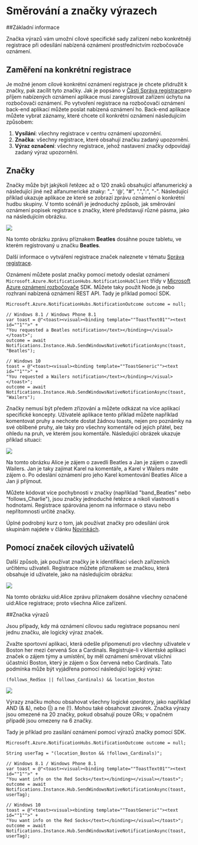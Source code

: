 <properties
    pageTitle="Směrování a značky výrazů"
    description="Toto téma vysvětluje výrazy směrování a značky pro rozbočovače Azure oznámení."
    services="notification-hubs"
    documentationCenter=".net"
    authors="ysxu"
    manager="erikre"
    editor=""/>

<tags
    ms.service="notification-hubs"
    ms.workload="mobile"
    ms.tgt_pltfrm="mobile-multiple"
    ms.devlang="dotnet"
    ms.topic="article"
    ms.date="06/29/2016"
    ms.author="yuaxu"/>

# <a name="routing-and-tag-expressions"></a>Směrování a značky výrazech

##<a name="overview"></a>Základní informace

Značka výrazů vám umožní cílové specifické sady zařízení nebo konkrétněji registrace při odesílání nabízená oznámení prostřednictvím rozbočovače oznámení.


## <a name="targeting-specific-registrations"></a>Zaměření na konkrétní registrace

Je možné jenom cílové konkrétní oznámení registrace je chcete přidružit k značky, pak zacílit tyto značky. Jak je popsáno v [Části Správa registrace](notification-hubs-push-notification-registration-management.md)pro příjem nabízených oznámení aplikace musí zaregistrovat zařízení úchytu na rozbočovači oznámení. Po vytvoření registrace na rozbočovači oznámení back-end aplikací můžete poslat nabízená oznámení ho.
Back-end aplikace můžete vybrat záznamy, které chcete cíl konkrétní oznámení následujícím způsobem:

1. **Vysílání**: všechny registrace v centru oznámení upozornění.
2. **Značka**: všechny registrace, které obsahují značku zadaný upozornění.
3. **Výraz označení**: všechny registrace, jehož nastavení značky odpovídají zadaný výraz upozornění.

## <a name="tags"></a>Značky

Značky může být jakýkoli řetězec až o 120 znaků obsahující alfanumerický a následující jiné než alfanumerické znaky: "_" ‘@’, "#", ".",":", "-". Následující příklad ukazuje aplikace ze které se zobrazí zprávu oznámení o konkrétní hudbu skupiny. V tomto scénáři je jednoduchý způsob, jak směrování oznámení popisek registrace s značky, které představují různé pásma, jako na následujícím obrázku.

![](./media/notification-hubs-routing-tag-expressions/notification-hubs-tags.png)

Na tomto obrázku zprávu příznakem **Beatles** dosáhne pouze tabletu, ve kterém registrovaný u značku **Beatles**.

Další informace o vytváření registrace značek naleznete v tématu [Správa registrace](notification-hubs-push-notification-registration-management.md).

Oznámení můžete poslat značky pomocí metody odeslat oznámení `Microsoft.Azure.NotificationHubs.NotificationHubClient` třídy v [Microsoft Azure oznámení rozbočovače](https://www.nuget.org/packages/Microsoft.Azure.NotificationHubs/) SDK. Můžete taky použít Node.js nebo rozhraní nabízená oznámení REST API.  Tady je příklad pomocí SDK.


    Microsoft.Azure.NotificationHubs.NotificationOutcome outcome = null;

    // Windows 8.1 / Windows Phone 8.1
    var toast = @"<toast><visual><binding template=""ToastText01""><text id=""1"">" +
    "You requested a Beatles notification</text></binding></visual></toast>";
    outcome = await Notifications.Instance.Hub.SendWindowsNativeNotificationAsync(toast, "Beatles");

    // Windows 10
    toast = @"<toast><visual><binding template=""ToastGeneric""><text id=""1"">" +
    "You requested a Wailers notification</text></binding></visual></toast>";
    outcome = await Notifications.Instance.Hub.SendWindowsNativeNotificationAsync(toast, "Wailers");




Značky nemusí být předem zřizování a můžete odkázat na více aplikací specifické koncepty. Uživatelé aplikace tento příklad můžete například komentovat pruhy a nechcete dostat žádnou toasts, nejen pro poznámky na své oblíbené pruhy, ale taky pro všechny komentáře od jejich přátel, bez ohledu na pruh, ve kterém jsou komentáře. Následující obrázek ukazuje příklad situaci:



![](./media/notification-hubs-routing-tag-expressions/notification-hubs-tags2.png)

Na tomto obrázku Alice je zájem o zavedli Beatles a Jan je zájem o zavedli Wailers. Jan je taky zajímat Karel na komentáře, a Karel v Wailers máte zájem o. Po odeslání oznámení pro jeho Karel komentování Beatles Alice a Jan ji přijmout.

Můžete kódovat více pochybnosti v značky (například "band_Beatles" nebo "follows_Charlie"), jsou značky jednoduché řetězce a nikoli vlastnosti s hodnotami. Registrace spárována jenom na informace o stavu nebo nepřítomnosti určité značky.

Úplné podrobný kurz o tom, jak používat značky pro odesílání úrok skupinám najdete v článku [Novinkách](notification-hubs-windows-notification-dotnet-push-xplat-segmented-wns.md).


## <a name="using-tags-to-target-users"></a>Pomocí značek cílových uživatelů

Další způsob, jak používat značky je k identifikaci všech zařízeních určitému uživateli. Registrace můžete příznakem se značkou, která obsahuje id uživatele, jako na následujícím obrázku:


![](./media/notification-hubs-routing-tag-expressions/notification-hubs-tags3.png)

Na tomto obrázku uid:Alice zprávu příznakem dosáhne všechny označené uid:Alice registrace; proto všechna Alice zařízení.


##<a name="tag-expressions"></a>Značka výrazů

Jsou případy, kdy má oznámení cílovou sadu registrace popsanou není jednu značku, ale logický výraz značek.

Zvažte sportovní aplikaci, která odešle připomenutí pro všechny uživatele v Boston her mezi červená Sox a Cardinals. Registruje-li v klientské aplikaci značek o zájem týmy a umístění, by měl oznámení směrovat všichni účastníci Boston, který je zájem o Sox červená nebo Cardinals. Tato podmínka může být vyjádřena pomocí následující logický výraz:

    (follows_RedSox || follows_Cardinals) && location_Boston


![](./media/notification-hubs-routing-tag-expressions/notification-hubs-tags4.png)

Výrazy značku mohou obsahovat všechny logické operátory, jako například AND (& &), nebo (|) a ne (!). Mohou také obsahovat závorek. Značka výrazy jsou omezené na 20 značky, pokud obsahují pouze ORs; v opačném případě jsou omezeny na 6 značky.

Tady je příklad pro zasílání oznámení pomocí výrazů značky pomocí SDK.


    Microsoft.Azure.NotificationHubs.NotificationOutcome outcome = null;

    String userTag = "(location_Boston && !follows_Cardinals)"; 

    // Windows 8.1 / Windows Phone 8.1
    var toast = @"<toast><visual><binding template=""ToastText01""><text id=""1"">" +
    "You want info on the Red Socks</text></binding></visual></toast>";
    outcome = await Notifications.Instance.Hub.SendWindowsNativeNotificationAsync(toast, userTag);

    // Windows 10
    toast = @"<toast><visual><binding template=""ToastGeneric""><text id=""1"">" +
    "You want info on the Red Socks</text></binding></visual></toast>";
    outcome = await Notifications.Instance.Hub.SendWindowsNativeNotificationAsync(toast, userTag);
